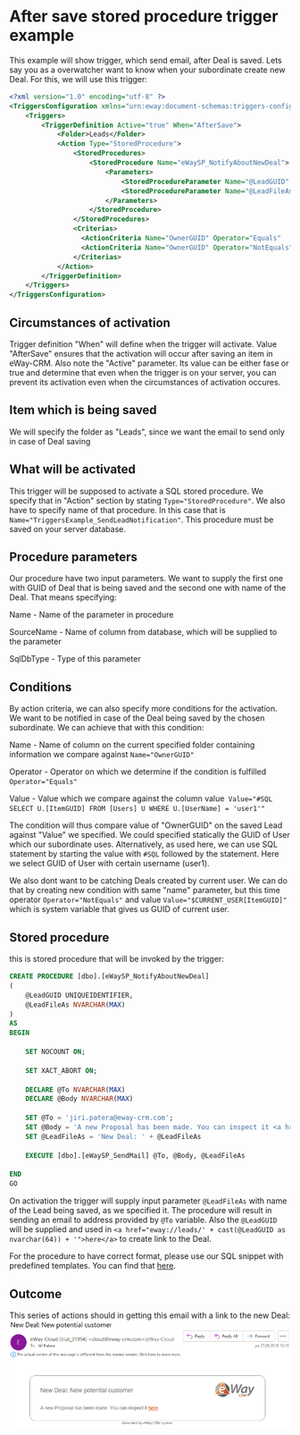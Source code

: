 # After save stored procedure trigger example
This example will show trigger, which send email, after Deal is saved. Lets say you as a overwatcher want to know when your subordinate create new Deal. For this, we will use this trigger:

```xml
<?xml version="1.0" encoding="utf-8" ?>
<TriggersConfiguration xmlns="urn:eway:document-schemas:triggers-configuration">
    <Triggers>
        <TriggerDefinition Active="true" When="AfterSave">
            <Folder>Leads</Folder>
            <Action Type="StoredProcedure">
                <StoredProcedures>
                    <StoredProcedure Name="eWaySP_NotifyAboutNewDeal">
                        <Parameters>
                            <StoredProcedureParameter Name="@LeadGUID"    SourceName="ItemGUID" SqlDbType="UniqueIdentifier" />
                            <StoredProcedureParameter Name="@LeadFileAs"  SourceName="FileAs"   SqlDbType="NVarChar" />
                        </Parameters>
                    </StoredProcedure>
                </StoredProcedures>
                <Criterias>
                  <ActionCriteria Name="OwnerGUID" Operator="Equals"    Value="SQL#SELECT U.[ItemGUID] FROM [Users] U WHERE U.[UserName] = 'user1'" />
                  <ActionCriteria Name="OwnerGUID" Operator="NotEquals" Value="$CURRENT_USER[ItemGUID]" />
                </Criterias>
            </Action>
        </TriggerDefinition>
    </Triggers>
</TriggersConfiguration>
```

## Circumstances of activation
Trigger definition "When" will define when the trigger will activate. Value "AfterSave" ensures that the activation will occur after saving an item in eWay-CRM. Also note the "Active" parameter. Its value can be either fase or true and determine that  even when the trigger is on your server, you can prevent its activation even when the circumstances of activation occures.

## Item which is being saved
We will specify the folder as "Leads", since we want the email to send only in case of Deal saving

## What will be activated
This trigger will be supposed to activate a SQL stored procedure. We specify that in "Action" section by stating `Type="StoredProcedure"`. We also have to specify name of that procedure. In this case that is `Name="TriggersExample_SendLeadNotification"`. This procedure must be saved on your server database.

## Procedure parameters
Our procedure have two input parameters. We want to supply the first one with GUID of Deal that is being saved and the second one with name of the Deal. That means specifying:

Name - Name of the parameter in procedure 

SourceName - Name of column from database, which will be supplied to the parameter 

SqlDbType - Type of this parameter


## Conditions
By action criteria, we can also specify more conditions for the activation. We want to be notified in case of the Deal being saved by the chosen subordinate. We can achieve that with this condition:

Name - Name of column on the current specified folder containing information we compare against `Name="OwnerGUID"`

Operator - Operator on which we determine if the condition is fulfilled `Operator="Equals"`

Value - Value which we compare against the column value` Value="#SQL SELECT U.[ItemGUID] FROM [Users] U WHERE U.[UserName] = 'user1'"`


The condition will thus compare value of "OwnerGUID" on the saved Lead against "Value" we specified. We could specified statically the GUID of User which our subordinate uses. Alternatively, as used here, we can use SQL statement by starting the value with `#SQL` followed by the statement. Here we select GUID of User with certain username (user1).

We also dont want to be catching Deals created by current user. We can do that by creating new condition with same "name" parameter, but this time operator `Operator="NotEquals"` and value `Value="$CURRENT_USER[ItemGUID]"` which is system variable that gives us GUID of current user.

## Stored procedure
this is stored procedure that will be invoked by the trigger:

```SQL
CREATE PROCEDURE [dbo].[eWaySP_NotifyAboutNewDeal]
(
	@LeadGUID UNIQUEIDENTIFIER,
	@LeadFileAs NVARCHAR(MAX)
)
AS
BEGIN

	SET NOCOUNT ON;

	SET XACT_ABORT ON;

	DECLARE @To NVARCHAR(MAX)
    DECLARE @Body NVARCHAR(MAX)

    SET @To = 'jiri.patera@eway-crm.com';
    SET @Body = 'A new Proposal has been made. You can inspect it <a href="eway://leads/' + cast(@LeadGUID as nvarchar(64)) + '">here</a>.';
	SET @LeadFileAs = 'New Deal: ' + @LeadFileAs

    EXECUTE [dbo].[eWaySP_SendMail] @To, @Body, @LeadFileAs

END
GO
```

On activation the trigger will supply input parameter `@LeadFileAs` with name of the Lead being saved, as we specified it. The procedure will result in sending an email to address provided by `@To` variable. Also the `@LeadGUID` will be supplied and used in `<a href="eway://leads/' + cast(@LeadGUID as nvarchar(64)) + '">here</a>` to create link to the Deal.

For the procedure to have correct format, please use our SQL snippet with predefined templates. You can find that [here](https://github.com/eway-crm/Snippets).

## Outcome
This series of actions should in getting this email with a link to the new Deal:
![email](Email.PNG)